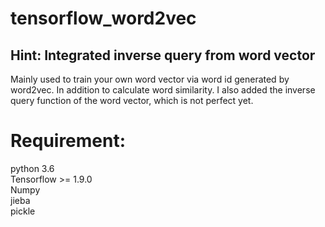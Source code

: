 # tensorflow_word2vec

## Hint: Integrated inverse query from word vector

Mainly used to train your own word vector via word id generated by word2vec. In addition to calculate word similarity. I also added the inverse query function of the word vector, which is not perfect yet.

# Requirement:
python 3.6 \
Tensorflow >= 1.9.0 \
Numpy  
jieba \
pickle

